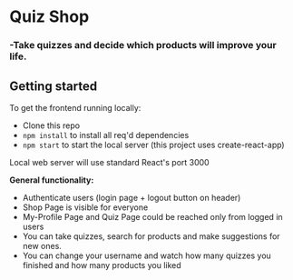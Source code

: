 # Quiz Shop
### -Take quizzes and decide which products will improve your life.

## Getting started

To get the frontend running locally:

- Clone this repo
- `npm install` to install all req'd dependencies
- `npm start` to start the local server (this project uses create-react-app)

Local web server will use standard React's port 3000

**General functionality:**

- Authenticate users (login page + logout button on header)
- Shop Page is visible for everyone
- My-Profile Page and Quiz Page could be reached only from logged in users
- You can take quizzes, search for products and make suggestions for new ones.
- You can change your username and watch how many quizzes you finished and how many products you liked